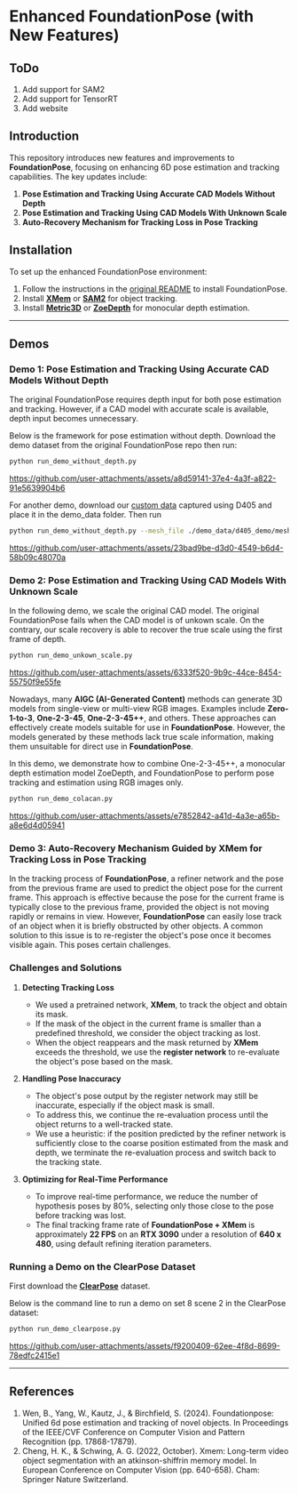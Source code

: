 # Enhanced FoundationPose (with New Features)

## ToDo

1. Add support for SAM2
2. Add support for TensorRT
3. Add website

## Introduction

This repository introduces new features and improvements to **FoundationPose**, focusing on enhancing 6D pose estimation and tracking capabilities. The key updates include:

1. **Pose Estimation and Tracking Using Accurate CAD Models Without Depth**
2. **Pose Estimation and Tracking Using CAD Models With Unknown Scale**
3. **Auto-Recovery Mechanism for Tracking Loss in Pose Tracking**


## Installation

To set up the enhanced FoundationPose environment:

1. Follow the instructions in the [original README](./readme_original.md) to install FoundationPose.
2. Install **[XMem](https://github.com/hkchengrex/XMem)** or **[SAM2](https://github.com/Gy920/segment-anything-2-real-time.git)** for object tracking.
3. Install **[Metric3D](https://github.com/YvanYin/Metric3D)** or **[ZoeDepth](https://github.com/isl-org/ZoeDepth)** for monocular depth estimation.

---

## Demos

### Demo 1: Pose Estimation and Tracking Using Accurate CAD Models Without Depth

The original FoundationPose requires depth input for both pose estimation and tracking. However, if a CAD model with accurate scale is available, depth input becomes unnecessary.

Below is the framework for pose estimation without depth. Download the demo dataset from the original FoundationPose repo then run:

```bash
python run_demo_without_depth.py
```

https://github.com/user-attachments/assets/a8d59141-37e4-4a3f-a822-91e5639904b6

For another demo, download our [custom data](https://drive.google.com/file/d/1RxnoS9QNRRYxJCyXAFPdeTd3UOKXMFAT/view?usp=sharing) captured using D405  and place it in the demo_data folder. Then run
```bash
python run_demo_without_depth.py --mesh_file ./demo_data/d405_demo/mesh/model.obj --test_scene_dir ./demo_data/d405_demo/

```


https://github.com/user-attachments/assets/23bad9be-d3d0-4549-b6d4-58b09c48070a


### Demo 2: Pose Estimation and Tracking Using CAD Models With Unknown Scale

In the following demo, we scale the original CAD model. The original FoundationPose fails when the CAD model is of unkown scale. On the contrary, our scale recovery is able to recover the true scale using the first frame of depth. 

```bash
python run_demo_unkown_scale.py
```
https://github.com/user-attachments/assets/6333f520-9b9c-44ce-8454-55750f9e55fe

Nowadays, many **AIGC (AI-Generated Content)** methods can generate 3D models from single-view or multi-view RGB images. Examples include **Zero-1-to-3**, **One-2-3-45**, **One-2-3-45++**, and others. These approaches can effectively create models suitable for use in **FoundationPose**. However, the models generated by these methods lack true scale information, making them unsuitable for direct use in **FoundationPose**.

In this demo, we demonstrate how to combine One-2-3-45++, a monocular depth estimation model ZoeDepth, and FoundationPose to perform pose tracking and estimation using RGB images only. 







```bash
python run_demo_colacan.py
```


https://github.com/user-attachments/assets/e7852842-a41d-4a3e-a65b-a8e6d4d05941


### Demo 3: Auto-Recovery Mechanism Guided by XMem for Tracking Loss in Pose Tracking

In the tracking process of **FoundationPose**, a refiner network and the pose from the previous frame are used to predict the object pose for the current frame. This approach is effective because the pose for the current frame is typically close to the previous frame, provided the object is not moving rapidly or remains in view. However, **FoundationPose** can easily lose track of an object when it is briefly obstructed by other objects. A common solution to this issue is to re-register the object's pose once it becomes visible again. This poses certain challenges.

### Challenges and Solutions

1. **Detecting Tracking Loss**
   - We used a pretrained network, **XMem**, to track the object and obtain its mask. 
   - If the mask of the object in the current frame is smaller than a predefined threshold, we consider the object tracking as lost. 
   - When the object reappears and the mask returned by **XMem** exceeds the threshold, we use the **register network** to re-evaluate the object's pose based on the mask.

2. **Handling Pose Inaccuracy**
   - The object's pose output by the register network may still be inaccurate, especially if the object mask is small. 
   - To address this, we continue the re-evaluation process until the object returns to a well-tracked state. 
   - We use a heuristic: if the position predicted by the refiner network is sufficiently close to the coarse position estimated from the mask and depth, we terminate the re-evaluation process and switch back to the tracking state.

3. **Optimizing for Real-Time Performance**
   - To improve real-time performance, we reduce the number of hypothesis poses by 80%, selecting only those close to the pose before tracking was lost.
   - The final tracking frame rate of **FoundationPose + XMem** is approximately **22 FPS** on an **RTX 3090** under a resolution of **640 x 480**, using default refining iteration parameters.

### Running a Demo on the ClearPose Dataset
First download the **[ClearPose](https://github.com/opipari/ClearPose)** dataset.
 
Below is the command line to run a demo on set 8 scene 2 in the ClearPose dataset:
```bash
python run_demo_clearpose.py
```




https://github.com/user-attachments/assets/f9200409-62ee-4f8d-8699-78edfc2415e1





---

## References
1. Wen, B., Yang, W., Kautz, J., & Birchfield, S. (2024). Foundationpose: Unified 6d pose estimation and tracking of novel objects. In Proceedings of the IEEE/CVF Conference on Computer Vision and Pattern Recognition (pp. 17868-17879).
2. Cheng, H. K., & Schwing, A. G. (2022, October). Xmem: Long-term video object segmentation with an atkinson-shiffrin memory model. In European Conference on Computer Vision (pp. 640-658). Cham: Springer Nature Switzerland.
   

